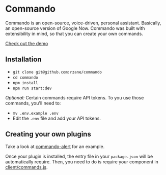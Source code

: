 # Commando

Commando is an open-source, voice-driven, personal assistant. Basically, an open-source version of Google Now. Commando was built with extensibility in mind, so that you can create your own commands.

[Check out the demo](https://gocommando.herokuapp.com)

## Installation

+ `git clone git@github.com:rzane/commando`
+ `cd commando`
+ `npm install`
+ `npm run start:dev`

*Optional:* Certain commands require API tokens. To you use those commands, you'll need to:

+ `mv .env.example .env`
+ Edit the `.env` file and add your API tokens.

## Creating your own plugins

Take a look at [commando-alert](https://gist.github.com/rzane/c533081aa21a0e0fef17) for an example.

Once your plugin is installed, the entry file in your `package.json` will be automatically require. Then, you need to do is require your component in [client/commands.js](client/commands.js).
